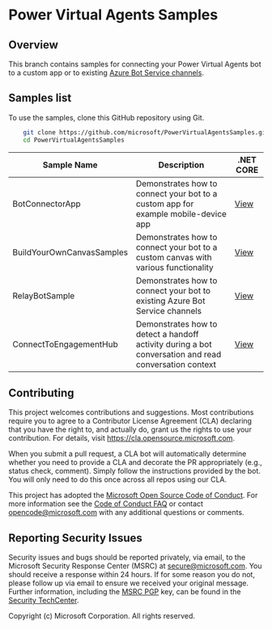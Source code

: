 
# Power Virtual Agents Samples

## Overview

This branch contains samples for connecting your Power Virtual Agents bot to a custom app or to existing [Azure Bot Service channels](/azure/bot-service/bot-service-manage-channels?view=azure-bot-service-4.0). 

## Samples list

To use the samples, clone this GitHub repository using Git.

```bash
    git clone https://github.com/microsoft/PowerVirtualAgentsSamples.git
    cd PowerVirtualAgentsSamples
```


| Sample Name           | Description                                                                    | .NET CORE   |
|-----------------------|--------------------------------------------------------------------------------|-------------|
|BotConnectorApp | Demonstrates how to connect your bot to a custom app for example mobile-device app   | [View][cs#1]|
|BuildYourOwnCanvasSamples | Demonstrates how to connect your bot to a custom canvas with various functionality | [View][cs#2] |
|RelayBotSample | Demonstrates how to connect your bot to existing Azure Bot Service channels | [View][cs#3] |
|ConnectToEngagementHub | Demonstrates how to detect a handoff activity during a bot conversation and read conversation context | [View][cs#4] |


[cs#1]:./BotConnectorApp
[cs#2]:./BuildYourOwnCanvasSamples
[cs#3]:./RelayBotSample
[cs#4]:./ConnectToEngagementHub


## Contributing

This project welcomes contributions and suggestions.  Most contributions require you to agree to a
Contributor License Agreement (CLA) declaring that you have the right to, and actually do, grant us
the rights to use your contribution. For details, visit https://cla.opensource.microsoft.com.

When you submit a pull request, a CLA bot will automatically determine whether you need to provide
a CLA and decorate the PR appropriately (e.g., status check, comment). Simply follow the instructions
provided by the bot. You will only need to do this once across all repos using our CLA.

This project has adopted the [Microsoft Open Source Code of Conduct](https://opensource.microsoft.com/codeofconduct/).
For more information see the [Code of Conduct FAQ](https://opensource.microsoft.com/codeofconduct/faq/) or
contact [opencode@microsoft.com](mailto:opencode@microsoft.com) with any additional questions or comments.


## Reporting Security Issues
Security issues and bugs should be reported privately, via email, to the Microsoft Security Response Center (MSRC) at [secure@microsoft.com](mailto:secure@microsoft.com). You should receive a response within 24 hours. If for some reason you do not, please follow up via email to ensure we received your original message. Further information, including the [MSRC PGP](https://technet.microsoft.com/en-us/security/dn606155) key, can be found in the [Security TechCenter](https://technet.microsoft.com/en-us/security/default).

Copyright (c) Microsoft Corporation. All rights reserved.
